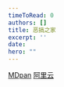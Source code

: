 ```yaml
---
timeToRead: 0
authors: []
title: 恶搞之家
excerpt: ''
date: 
hero: ""
---
```

[MDpan](https://mdpan.tk/%E6%81%B6%E6%90%9E%E4%B9%8B%E5%AE%B6)
[阿里云](https://www.aliyundrive.com/s/ReSU9GHvxxA)